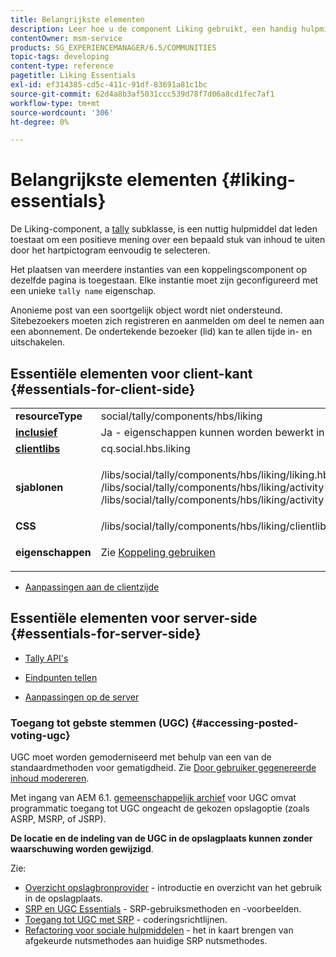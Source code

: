 ```yaml
---
title: Belangrijkste elementen
description: Leer hoe u de component Liking gebruikt, een handig hulpmiddel waarmee leden een positief advies over bepaalde inhoud kunnen geven door het hartpictogram te selecteren.
contentOwner: msm-service
products: SG_EXPERIENCEMANAGER/6.5/COMMUNITIES
topic-tags: developing
content-type: reference
pagetitle: Liking Essentials
exl-id: ef314385-cd5c-411c-91df-83691a81c1bc
source-git-commit: 62d4a8b3af5031ccc539d78f7d06a8cd1fec7af1
workflow-type: tm+mt
source-wordcount: '306'
ht-degree: 0%

---
```


# Belangrijkste elementen {#liking-essentials}

De Liking-component, a [tally](tally.md) subklasse, is een nuttig hulpmiddel dat leden toestaat om een positieve mening over een bepaald stuk van inhoud te uiten door het hartpictogram eenvoudig te selecteren.

Het plaatsen van meerdere instanties van een koppelingscomponent op dezelfde pagina is toegestaan. Elke instantie moet zijn geconfigureerd met een unieke `tally name` eigenschap.

Anonieme post van een soortgelijk object wordt niet ondersteund. Sitebezoekers moeten zich registreren en aanmelden om deel te nemen aan een abonnement. De ondertekende bezoeker (lid) kan te allen tijde in- en uitschakelen.

## Essentiële elementen voor client-kant {#essentials-for-client-side}

<table>
 <tbody>
  <tr>
   <td> <strong>resourceType</strong></td>
   <td>social/tally/components/hbs/liking</td>
  </tr>
  <tr>
   <td> <a href="scf.md#add-or-include-a-communities-component"><strong>inclusief</strong></a></td>
   <td>Ja - eigenschappen kunnen worden bewerkt in <i>ontwerp </i>mode</td>
  </tr>
  <tr>
   <td> <a href="client-customize.md#clientlibs-for-scf"><strong>clientlibs</strong></a></td>
   <td> cq.social.hbs.liking</td>
  </tr>
  <tr>
   <td> <strong>sjablonen</strong></td>
   <td><p> /libs/social/tally/components/hbs/liking/liking.hbs<br /> /libs/social/tally/components/hbs/liking/activity-icon.hbs<br /> /libs/social/tally/components/hbs/liking/activity-title.hbs</p> </td>
  </tr>
  <tr>
   <td><strong>CSS</strong></td>
   <td> /libs/social/tally/components/hbs/liking/clientlibs/likingcomponent.css</td>
  </tr>
  <tr>
   <td><strong>eigenschappen</strong></td>
   <td><p>Zie <a href="liking.md">Koppeling gebruiken</a></p> </td>
  </tr>
 </tbody>
</table>

* [Aanpassingen aan de clientzijde](client-customize.md)

## Essentiële elementen voor server-side {#essentials-for-server-side}

* [Tally API&#39;s](https://developer.adobe.com/experience-manager/reference-materials/6-5/javadoc/com/adobe/cq/social/tally/client/api/package-summary.html)

* [Eindpunten tellen](https://developer.adobe.com/experience-manager/reference-materials/6-5/javadoc/com/adobe/cq/social/tally/client/endpoints/package-summary.html)

* [Aanpassingen op de server](server-customize.md)

### Toegang tot gebste stemmen (UGC) {#accessing-posted-voting-ugc}

UGC moet worden gemoderniseerd met behulp van een van de standaardmethoden voor gematigdheid.
Zie [Door gebruiker gegenereerde inhoud modereren](moderate-ugc.md).

Met ingang van AEM 6.1. [gemeenschappelijk archief](working-with-srp.md) voor UGC omvat programmatic toegang tot UGC ongeacht de gekozen opslagoptie (zoals ASRP, MSRP, of JSRP).

**De locatie en de indeling van de UGC in de opslagplaats kunnen zonder waarschuwing worden gewijzigd**.

Zie:

* [Overzicht opslagbronprovider](srp.md) - introductie en overzicht van het gebruik in de opslagplaats.
* [SRP en UGC Essentials](srp-and-ugc.md) - SRP-gebruiksmethoden en -voorbeelden.
* [Toegang tot UGC met SRP](accessing-ugc-with-srp.md) - coderingsrichtlijnen.
* [Refactoring voor sociale hulpmiddelen](socialutils.md) - het in kaart brengen van afgekeurde nutsmethodes aan huidige SRP nutsmethodes.
